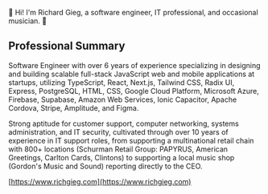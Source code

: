 👋 Hi! I'm Richard Gieg, a software engineer, IT professional, and occasional musician. 🎸

## Professional Summary
Software Engineer with over 6 years of experience specializing in designing and building scalable full-stack JavaScript web and mobile applications at startups, utilizing TypeScript, React, Next.js, Tailwind CSS, Radix UI, Express, PostgreSQL, HTML, CSS, Google Cloud Platform, Microsoft Azure, Firebase, Supabase, Amazon Web Services, Ionic Capacitor, Apache Cordova, Stripe, Amplitude, and Figma.

Strong aptitude for customer support, computer networking, systems administration, and IT security, cultivated through over 10 years of experience in IT support roles, from supporting a multinational retail chain with 800+ locations (Schurman Retail Group: PAPYRUS, American Greetings, Carlton Cards, Clintons) to supporting a local music shop (Gordon's Music and Sound) reporting directly to the CEO.

[https://www.richgieg.com](https://www.richgieg.com)
